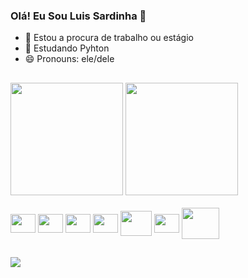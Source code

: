 ### Olá! Eu Sou Luis Sardinha 👋

- 🔭 Estou a procura de trabalho ou estágio
- 🌱 Estudando Pyhton
- 😄 Pronouns: ele/dele

##

  <div>
    <img height="180em" src="https://github-readme-stats.vercel.app/api?username=luis-sardinha&count_private=true&show_icons=true&theme=ocean_dark"/>
    <img height="180em" src="https://github-readme-stats.vercel.app/api/top-langs/?username=luis-sardinha&layout=compact&theme=ocean_dark"/>
  </div>
  
  <div sytle="display: inline_block"><br>
    <img align="center" height="30" width="40" src="https://cdn.jsdelivr.net/gh/devicons/devicon/icons/python/python-original.svg" />
    <img align="center" height="30" width="40" src="https://cdn.jsdelivr.net/gh/devicons/devicon/icons/javascript/javascript-original.svg"/>
    <img align="center" height="30" width="40" src="https://cdn.jsdelivr.net/gh/devicons/devicon/icons/css3/css3-original.svg" />
    <img align="center" height="30" width="40" src="https://cdn.jsdelivr.net/gh/devicons/devicon/icons/html5/html5-original.svg" />
    <img align="center" height="40" width="50" src="https://cdn.jsdelivr.net/gh/devicons/devicon/icons/php/php-original.svg" />
    <img align="center" height="30" width="40" src="https://cdn.jsdelivr.net/gh/devicons/devicon/icons/laravel/laravel-plain.svg" />
    <img align="center" height="50" width="60" src="https://cdn.jsdelivr.net/gh/devicons/devicon/icons/mysql/mysql-plain-wordmark.svg" />
  </div>

  ##

  <div>
    <a href="https://www.linkedin.com/in/luis-sardinha-7b730a27b/" target="_blank"><img src="https://img.shields.io/badge/LinkedIn-0077B5?style=for-the-badge&logo=linkedin&logoColor=white" target="_blank"></a>
  </div>



